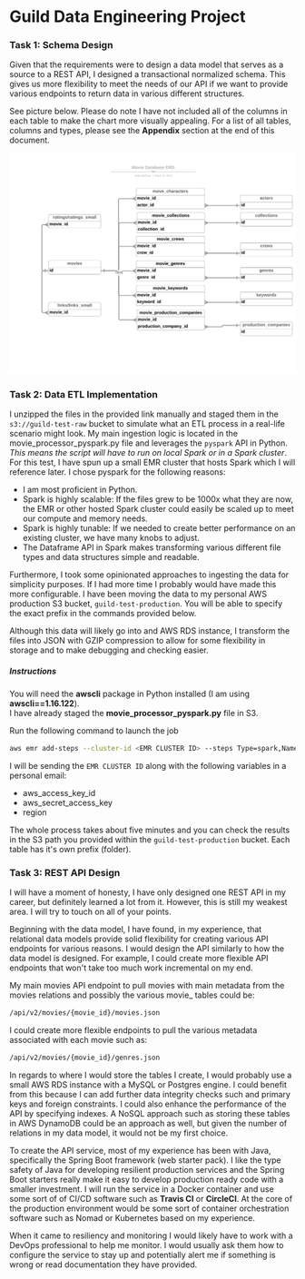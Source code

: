 # Guild Data Engineering Project
### Task 1: Schema Design

Given that the requirements were to design a data model that 
serves as a source to a REST API, I designed a transactional normalized
schema.  This gives us more flexibility to meet the needs of our API if 
we want to provide various endpoints to return data in various different structures.

See picture below.  Please do note I have not included all of the columns in each table 
to make the chart more visually appealing.  For a list of all tables, columns and types, 
please see the **Appendix** section at the end of this document.

 ![alt text](./movies_erd.png)

### Task 2: Data ETL Implementation

I unzipped the files in the provided link manually and staged them in the
`s3://guild-test-raw` bucket to simulate what an ETL process in a real-life scenario
might look.  My main ingestion logic is located in the movie_processor_pyspark.py file and 
leverages the `pyspark` API in Python.  *This means the script will have to run on local Spark
or in a Spark cluster*.  For this test, I have spun up a small EMR cluster that hosts Spark which
I will reference later.  I chose pyspark for the following reasons:
* I am most proficient in Python.
* Spark is highly scalable: If the files grew to be 1000x what they are now, 
the EMR or other hosted Spark cluster could easily be scaled up to meet our compute and memory needs.
* Spark is highly tunable: If we needed to create better performance on an existing cluster, we have many knobs
to adjust.
* The Dataframe API in Spark makes transforming various different file types and data structures simple and readable.

Furthermore, I took some opinionated approaches to ingesting the data for simplicity purposes.  If I had more time I probably 
would have made this more configurable.  I have been moving the data to my personal AWS production S3 bucket, `guild-test-production`.
You will be able to specify the exact prefix in the commands provided below.

Although this data will likely go into and AWS RDS instance, I transform the files into JSON with GZIP 
compression to allow for some flexibility in storage and to make debugging and checking easier.  
 
##### Instructions
You will need the **awscli** package in Python installed (I am using **awscli==1.16.122**).  
I have already staged the **movie_processor_pyspark.py** file in S3.

Run the following command to launch the job

```bash
aws emr add-steps --cluster-id <EMR CLUSTER ID> --steps Type=spark,Name=TestJob,Args=[--deploy-mode,cluster,--master,yarn,--conf,spark.yarn.submit.waitAppCompletion=true,s3a://guild-test-scripts/spark/movie_process_pyspark.py,s3a://guild-test-production/<S3 PREFIX OF YOUR CHOICE>],ActionOnFailure=CONTINUE
```

I will be sending the `EMR CLUSTER ID` along with the following variables in a personal email:

* aws_access_key_id
* aws_secret_access_key
* region

The whole process takes about five minutes and you can check the results in the S3 path you 
provided within the `guild-test-production` bucket.  Each table has it's own prefix (folder).

### Task 3: REST API Design

I will have a moment of honesty, I have only designed one REST API in my career, but definitely learned 
a lot from it.  However, this is still my weakest area.  I will try to touch on all of your points.

Beginning with the data model, I have found, in my experience, that relational data models provide solid flexibility 
for creating various API endpoints for various reasons.  I would design the API similarly to how the data model is designed. 
For example, I could create more flexible API endpoints that won't take too much work incremental on my end.

My main movies API endpoint to pull movies with main metadata from the movies relations and 
possibly the various movie_<RELATIONSHIP> tables could be:
```bash
/api/v2/movies/{movie_id}/movies.json
```
I could create more flexible endpoints to pull the various metadata associated with each movie such as:

```bash
/api/v2/movies/{movie_id}/genres.json
```

In regards to where I would store the tables I create, I would probably use a small AWS RDS instance with a MySQL or Postgres
engine.  I could benefit from this because I can add further data integrity checks such and primary keys and foreign constraints.
I could also enhance the performance of the API by specifying indexes.  A NoSQL approach such as storing these tables in 
AWS DynamoDB could be an approach as well, but given the number of relations in my data model, it would not be my first choice.

To create the API service, most of my experience has been with Java, specifically the Spring Boot framework (web starter pack).
I like the type safety of Java for developing resilient production services and the Spring Boot starters really make it easy to
develop production ready code with a smaller investment.  I will run the service in a Docker container and use
some sort of of CI/CD software such as **Travis CI** or **CircleCI**.  At the core of the production environment would be
some sort of container orchestration software such as Nomad or Kubernetes based on my experience.

When it came to resiliency and monitoring I would likely have to work with a DevOps professional to help me monitor.  I 
would usually ask them how to configure the service to stay up and potentially alert me if something is wrong or read documentation
they have provided.


